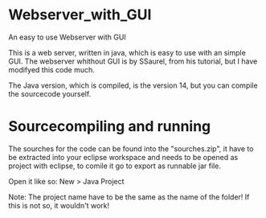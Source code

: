 # Webserver_with_GUI
An easy to use Webserver with GUI

This is a web server, written in java,
which is easy to use with an simple GUI.
The webserver whithout GUI is by SSaurel,
from his tutorial, but I have modifyed 
this code much.

The Java version, which is compiled,
is the version 14, but you can compile
the sourcecode yourself.

# Sourcecompiling and running
The sourches for the code can be found into the "sourches.zip", 
it have to be extracted into your eclipse workspace and needs 
to be opened as project with eclipse, to comile it go to export as runnable jar file.

Open it like so:
New > Java Project

Note:
The project name have to be the same as the name of the folder!
If this is not so, it wouldn't work!
